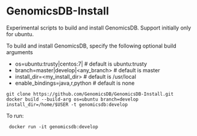 # GenomicsDB-Install
Experimental scripts to build and install GenomicsDB. Support initially only for ubuntu.

To build and install GenomicsDB, specify the following optional build arguments
  * os=ubuntu:trusty|centos:7|<any linux base> # default is ubuntu:trusty
  * branch=master|develop|<any_branch>         # default is master
  * install_dir=<my_install_dir>               # default is /usr/local
  * enable_bindings=java,r,python              # default is none
  
```
git clone https://github.com/GenomicsDB/GenomicsDB-Install.git
docker build --build-arg os=ubuntu branch=develop install_dir=/home/$USER -t genomicsdb:develop
```

To run:
```
 docker run -it genomicsdb:develop
```
